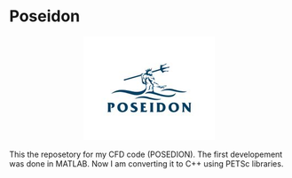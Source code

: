 # Poseidon
<p align="center">
  <img src="https://github.com/kooroshg1/Poseidon/blob/master/logo.jpg"/>
</p>
This the reposetory for my CFD code (POSEDION). The first developement was done in MATLAB. Now I am converting it to C++ using PETSc libraries.
